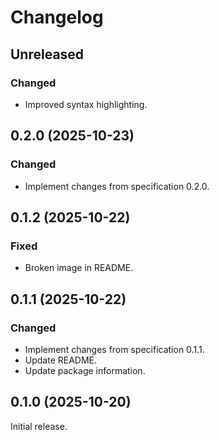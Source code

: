 # Changelog

## Unreleased

### Changed

- Improved syntax highlighting.

## 0.2.0 (2025-10-23)

### Changed

- Implement changes from specification 0.2.0.

## 0.1.2 (2025-10-22)

### Fixed

- Broken image in README.

## 0.1.1 (2025-10-22)

### Changed

- Implement changes from specification 0.1.1.
- Update README.
- Update package information.

## 0.1.0 (2025-10-20)

Initial release.
